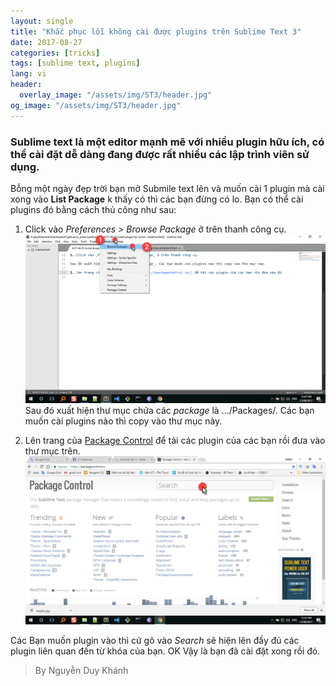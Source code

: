 ```yaml
---
layout: single
title: "Khắc phục lỗi không cài được plugins trên Sublime Text 3"
date: 2017-08-27
categories: [tricks]
tags: [sublime text, plugins]
lang: vi
header:
  overlay_image: "/assets/img/ST3/header.jpg"
og_image: "/assets/img/ST3/header.jpg"
---
```

### Sublime text là một editor mạnh mẽ với nhiều plugin hữu ích, có thể cài đặt dễ dàng đang được rất nhiều các lập trình viên sử dụng.

Bỗng một ngày đẹp trời bạn mở Submile text lên và muốn cài 1 plugin mà cài xong vào **List Package** k thấy có thì các bạn đừng có lo. Bạn có thể cài plugins đó bằng cách thủ công như sau:

1. Click vào _Preferences > Browse Package_ ở trên thanh công cụ.
![Hình 1](/assets/img/ST3/st1.png)
Sau đó xuất hiện thư mục chứa các _package_ là .../Packages/. Các bạn muốn cài plugins nào thì copy vào thư mục này.

2. Lên trang của [Package Control](https://packagecontrol.io/) để tải các plugin của các bạn rồi đưa vào thư mục trên.
![Hình 2](/assets/img/ST3/st2.png)

Các Bạn muốn plugin vào thì cứ gõ vào _Search_ sẽ hiện lên đầy đủ các plugin liên quan đến từ khóa của bạn.
OK Vậy là bạn đã cài đặt xong rồi đó.

>By Nguyễn Duy Khánh
